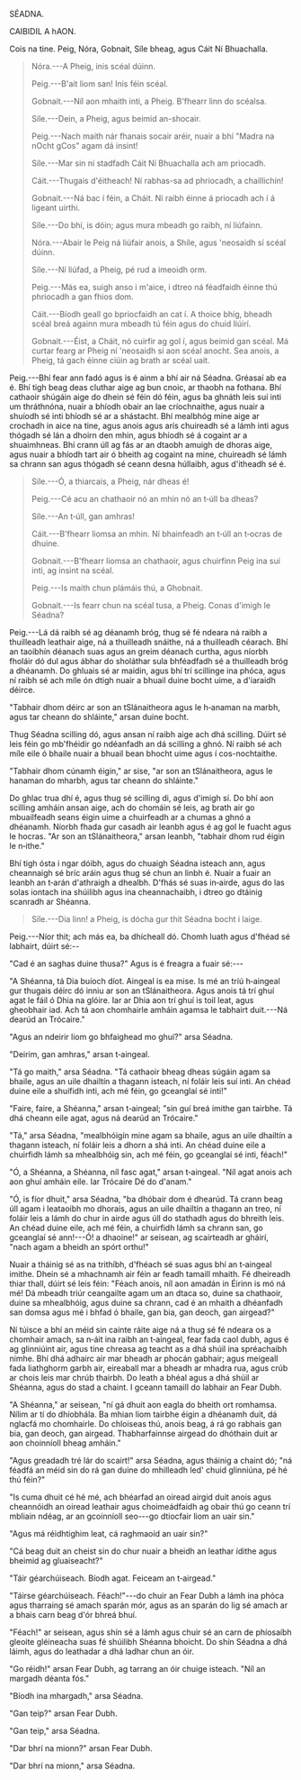 SÉADNA.

CAIBIDIL A hAON.

Cois na tine. Peig, Nóra, Gobnait, Síle bheag, agus Cáit Ní Bhuachalla.

> Nóra.---A Pheig, inis scéal dúinn.
>
> Peig.---B'ait liom san! Inis féin scéal.
>
> Gobnait.---Níl aon mhaith inti, a Pheig. B'fhearr linn do scéalsa.
>
> Síle.---Dein, a Pheig, agus beimid an-shocair.
>
> Peig.---Nach maith nár fhanais socair aréir, nuair a bhí "Madra na
> nOcht gCos" agam dá insint!
>
> Síle.---Mar sin ní stadfadh Cáit Ní Bhuachalla ach am priocadh.
>
> Cáit.---Thugais d'éitheach! Ní rabhas-sa ad phriocadh, a chaillichín!
>
> Gobnait.---Ná bac í féin, a Cháit. Ní raibh éinne á priocadh ach í á
> ligeant uirthi.
>
> Síle.---Do bhí, is dóin; agus mura mbeadh go raibh, ní liúfainn.
>
> Nóra.---Abair le Peig ná liúfair anois, a Shíle, agus 'neosaidh sí
> scéal dúinn.
>
> Síle.---Ní liúfad, a Pheig, pé rud a imeoidh orm.
>
> Peig.---Más ea, suigh anso i m'aice, i dtreo ná féadfaidh éinne thú
> phriocadh a gan fhios dom.
>
> Cáit.---Bíodh geall go bpriocfaidh an cat í. A thoice bhig, bheadh
> scéal breá againn mura mbeadh tú féin agus do chuid liúirí.
>
> Gobnait.---Éist, a Cháit, nó cuirfir ag gol í, agus beimid gan scéal.
> Má curtar fearg ar Pheig ní 'neosaidh sí aon scéal anocht. Sea anois,
> a Pheig, tá gach éinne ciúin ag brath ar scéal uait.

Peig.---Bhí fear ann fadó agus is é ainm a bhí air ná Séadna. Gréasaí ab
ea é. Bhí tigh beag deas cluthar aige ag bun cnoic, ar thaobh na
fothana. Bhí cathaoir shúgáin aige do dhein sé féin dó féin, agus ba
ghnáth leis suí inti um thráthnóna, nuair a bhíodh obair an lae
críochnaithe, agus nuair a shuíodh sé inti bhíodh sé ar a shástacht. Bhí
mealbhóg mine aige ar crochadh in aice na tine, agus anois agus arís
chuireadh sé a lámh inti agus thógadh sé lán a dhoirn den mhin, agus
bhíodh sé á cogaint ar a shuaimhneas. Bhí crann úll ag fás ar an dtaobh
amuigh de dhoras aige, agus nuair a bhíodh tart air ó bheith ag cogaint
na mine, chuireadh sé lámh sa chrann san agus thógadh sé ceann desna
húllaibh, agus d'itheadh sé é.

> Síle.---Ó, a thiarcais, a Pheig, nár dheas é!
>
> Peig.---Cé acu an chathaoir nó an mhin nó an t‑úll ba dheas?
>
> Síle.---An t‑úll, gan amhras!
>
> Cáit.---B'fhearr liomsa an mhin. Ní bhainfeadh an t‑úll an t‑ocras de
> dhuine.
>
> Gobnait.---B'fhearr liomsa an chathaoir, agus chuirfinn Peig ina suí
> inti, ag insint na scéal.
>
> Peig.---Is maith chun plámáis thú, a Ghobnait.
>
> Gobnait.---Is fearr chun na scéal tusa, a Pheig. Conas d'imigh le
> Séadna?

Peig.---Lá dá raibh sé ag déanamh bróg, thug sé fé ndeara ná raibh a
thuilleadh leathair aige, ná a thuilleadh snáithe, ná a thuilleadh
céarach. Bhí an taoibhín déanach suas agus an greim déanach curtha, agus
níorbh fholáir dó dul agus ábhar do sholáthar sula bhféadfadh sé a
thuilleadh bróg a dhéanamh. Do ghluais sé ar maidin, agus bhí trí
scillinge ina phóca, agus ní raibh sé ach míle ón dtigh nuair a bhuail
duine bocht uime, a d'iaraidh déirce.

"Tabhair dhom déirc ar son an tSlánaitheora agus le h‑anaman na marbh,
agus tar cheann do shláinte," arsan duine bocht.

Thug Séadna scilling dó, agus ansan ní raibh aige ach dhá scilling.
Dúirt sé leis féin go mb'fhéidir go ndéanfadh an dá scilling a ghnó. Ní
raibh sé ach míle eile ó bhaile nuair a bhuail bean bhocht uime agus í
cos-nochtaithe.

"Tabhair dhom cúnamh éigin," ar sise, "ar son an tSlánaitheora, agus le
hanaman do mharbh, agus tar cheann do shláinte."

Do ghlac trua dhí é, agus thug sé scilling di, agus d'imigh sí. Do bhí
aon scilling amháin ansan aige, ach do chomáin sé leis, ag brath air go
mbuailfeadh seans éigin uime a chuirfeadh ar a chumas a ghnó a dhéanamh.
Níorbh fhada gur casadh air leanbh agus é ag gol le fuacht agus le
hocras. "Ar son an tSlánaitheora," arsan leanbh, "tabhair dhom rud éigin
le n‑ithe."

Bhí tigh ósta i ngar dóibh, agus do chuaigh Séadna isteach ann, agus
cheannaigh sé bríc aráin agus thug sé chun an linbh é. Nuair a fuair an
leanbh an t‑arán d'athraigh a dhealbh. D'fhás sé suas in‑airde, agus do
las solas iontach ina shúilibh agus ina cheannachaibh, i dtreo go
dtáinig scanradh ar Shéanna.

> Síle.---Dia linn! a Pheig, is dócha gur thit Séadna bocht i laige.

Peig.---Níor thit; ach más ea, ba dhícheall dó. Chomh luath agus d'fhéad
sé labhairt, dúirt sé:--

"Cad é an saghas duine thusa?" Agus is é freagra a fuair sé:---

"A Shéanna, tá Dia buíoch díot. Aingeal is ea mise. Is mé an tríú
h‑aingeal gur thugais déirc dó inniu ar son an tSlánaitheora. Agus anois
tá trí ghuí agat le fáil ó Dhia na glóire. Iar ar Dhia aon trí ghuí is
toil leat, agus gheobhair iad. Ach tá aon chomhairle amháin agamsa le
tabhairt duit.---Ná dearúd an Trócaire."

"Agus an ndeirir liom go bhfaighead mo ghuí?" arsa Séadna.

"Deirim, gan amhras," arsan t‑aingeal.

"Tá go maith," arsa Séadna. "Tá cathaoir bheag dheas súgáin agam sa
bhaile, agus an uile dhailtín a thagann isteach, ní foláir leis suí
inti. An chéad duine eile a shuífidh inti, ach mé féin, go gceanglaí sé
inti!"

"Faire, faire, a Shéanna," arsan t‑aingeal; "sin guí breá imithe gan
tairbhe. Tá dhá cheann eile agat, agus ná dearúd an Trócaire."

"Tá," arsa Séadna, "mealbhóigín mine agam sa bhaile, agus an uile
dhailtín a thagann isteach, ní foláir leis a dhorn a shá inti. An chéad
duine eile a chuirfidh lámh sa mhealbhóig sin, ach mé féin, go gceanglaí
sé inti, féach!"

"Ó, a Shéanna, a Shéanna, níl fasc agat," arsan t‑aingeal. "Níl agat
anois ach aon ghuí amháin eile. Iar Trócaire Dé do d'anam."

"Ó, is fíor dhuit," arsa Séadna, "ba dhóbair dom é dhearúd. Tá crann
beag úll agam i leataoibh mo dhorais, agus an uile dhailtín a thagann an
treo, ní foláir leis a lámh do chur in airde agus úll do stathadh agus
do bhreith leis. An chéad duine eile, ach mé féin, a chuirfidh lámh sa
chrann san, go gceanglaí sé ann!---Ó! a dhaoine!" ar seisean, ag
scairteadh ar gháirí, "nach agam a bheidh an spórt orthu!"

Nuair a tháinig sé as na trithíbh, d'fhéach sé suas agus bhí an
t‑aingeal imithe. Dhein sé a mhachnamh air féin ar feadh tamaill mhaith.
Fé dheireadh thiar thall, dúirt sé leis féin: "Féach anois, níl aon
amadán in Éirinn is mó ná mé! Dá mbeadh triúr ceangailte agam um an
dtaca so, duine sa chathaoir, duine sa mhealbhóig, agus duine sa chrann,
cad é an mhaith a dhéanfadh san domsa agus mé i bhfad ó bhaile, gan bia,
gan deoch, gan airgead?"

Ní túisce a bhí an méid sin cainte ráite aige ná a thug sé fé ndeara os
a chomhair amach, sa n‑áit ina raibh an t‑aingeal, fear fada caol dubh,
agus é ag glinniúint air, agus tine chreasa ag teacht as a dhá shúil ina
spréachaibh nimhe. Bhí dhá adhairc air mar bheadh ar phocán gabhair;
agus meigeall fada liathghorm garbh air, eireaball mar a bheadh ar
mhadra rua, agus crúb ar chois leis mar chrúb thairbh. Do leath a bhéal
agus a dhá shúil ar Shéanna, agus do stad a chaint. I gceann tamaill do
labhair an Fear Dubh.

"A Shéanna," ar seisean, "ní gá dhuit aon eagla do bheith ort romhamsa.
Nílim ar tí do dhíobhála. Ba mhian liom tairbhe éigin a dhéanamh duit,
dá nglacfá mo chomhairle. Do chloiseas thú, anois beag, á rá go rabhais
gan bia, gan deoch, gan airgead. Thabharfainnse airgead do dhóthain duit
ar aon choinníoll bheag amháin."

"Agus greadadh tré lár do scairt!" arsa Séadna, agus tháinig a chaint
dó; "ná féadfá an méid sin do rá gan duine do mhilleadh led' chuid
glinniúna, pé hé thú féin?"

"Is cuma dhuit cé hé mé, ach bhéarfad an oiread airgid duit anois agus
cheannóidh an oiread leathair agus choimeádfaidh ag obair thú go ceann
trí mbliain ndéag, ar an gcoinníoll seo---go dtiocfair liom an uair
sin."

"Agus má réidhtighim leat, cá raghmaoíd an uair sin?"

"Cá beag duit an cheist sin do chur nuair a bheidh an leathar ídithe
agus bheimid ag gluaiseacht?"

"Táir géarchúiseach. Bíodh agat. Feiceam an t‑airgead."

"Táirse géarchúiseach. Féach!"---do chuir an Fear Dubh a lámh ina phóca
agus tharraing sé amach sparán mór, agus as an sparán do lig sé amach ar
a bhais carn beag d'ór bhreá bhuí.

"Féach!" ar seisean, agus shín sé a lámh agus chuir sé an carn de
phíosaíbh gleoite gléineacha suas fé shúilibh Shéanna bhoicht. Do shín
Séadna a dhá láimh, agus do leathadar a dhá ladhar chun an óir.

"Go réidh!" arsan Fear Dubh, ag tarrang an óir chuige isteach. "Níl an
margadh déanta fós."

"Bíodh ina mhargadh," arsa Séadna.

"Gan teip?" arsan Fear Dubh.

"Gan teip," arsa Séadna.

"Dar bhrí na mionn?" arsan Fear Dubh.

"Dar bhrí na mionn," arsa Séadna.
